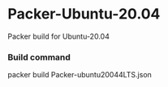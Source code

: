 # Packer-Ubuntu-20.04
Packer build for Ubuntu-20.04


### Build command
packer build Packer-ubuntu20044LTS.json
